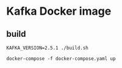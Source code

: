 # Kafka Docker image

## build
```$xslt
KAFKA_VERSION=2.5.1 ./build.sh
```

```$xslt
docker-compose -f docker-compose.yaml up 
```